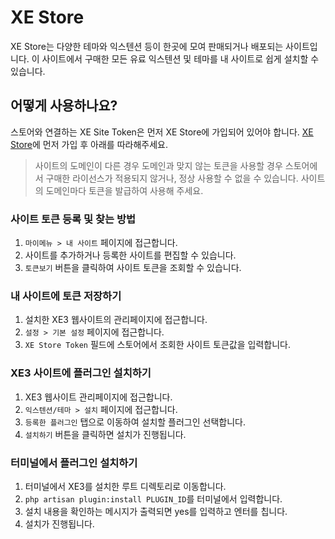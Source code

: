 # XE Store 
XE Store는 다양한 테마와 익스텐션 등이 한곳에 모여 판매되거나 배포되는 사이트입니다.
이 사이트에서 구매한 모든 유료 익스텐션 및 테마를 내 사이트로 쉽게 설치할 수 있습니다.


## 어떻게 사용하나요?
스토어와 연결하는 XE Site Token은 먼저 XE Store에 가입되어 있어야 합니다.
[XE Store](https://store.xehub.io)에 먼저 가입 후 아래를 따라해주세요.

<blockquote class="caution">
    <p>
        사이트의 도메인이 다른 경우 도메인과 맞지 않는 토큰을 사용할 경우 스토어에서 구매한 라이선스가 적용되지 않거나, 정상 사용할 수 없을 수 있습니다. 사이트의 도메인마다 토큰을 발급하여 사용해 주세요.
    </p>
</blockquote>

### 사이트 토큰 등록 및 찾는 방법
1. `마이메뉴 > 내 사이트` 페이지에 접근합니다.
2. 사이트를 추가하거나 등록한 사이트를 편집할 수 있습니다.
3. `토큰보기` 버튼을 클릭하여 사이트 토큰을 조회할 수 있습니다.

### 내 사이트에 토큰 저장하기
1. 설치한 XE3 웹사이트의 관리페이지에 접근합니다.
2. `설정 > 기본 설정` 페이지에 접근합니다.
3. `XE Store Token` 필드에 스토어에서 조회한 사이트 토큰값을 입력합니다.

### XE3 사이트에 플러그인 설치하기
1. XE3 웹사이트 관리페이지에 접근합니다.
2. `익스텐션/테마 > 설치` 페이지에 접근합니다.
3. `등록한 플러그인` 탭으로 이동하여 설치할 플러그인 선택합니다.
4. `설치하기` 버튼을 클릭하면 설치가 진행됩니다.

### 터미널에서 플러그인 설치하기
1. 터미널에서 XE3를 설치한 루트 디렉토리로 이동합니다.
2. `php artisan plugin:install PLUGIN_ID`를 터미널에서 입력합니다.
3. 설치 내용을 확인하는 메시지가 출력되면 yes를 입력하고 엔터를 칩니다.
4. 설치가 진행됩니다.

